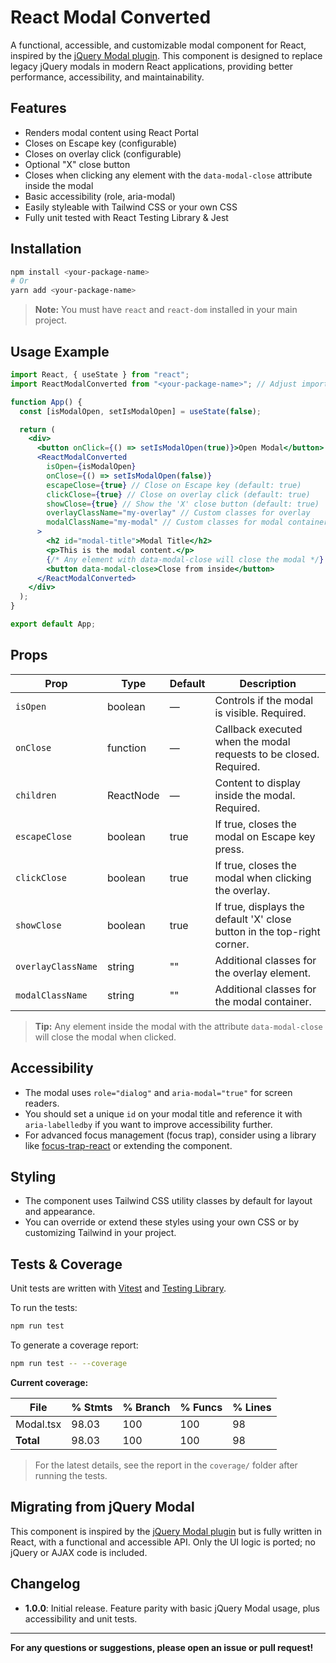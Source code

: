 # React Modal Converted

A functional, accessible, and customizable modal component for React, inspired by the [jQuery Modal plugin](https://github.com/kylefox/jquery-modal). This component is designed to replace legacy jQuery modals in modern React applications, providing better performance, accessibility, and maintainability.

## Features

- Renders modal content using React Portal
- Closes on Escape key (configurable)
- Closes on overlay click (configurable)
- Optional "X" close button
- Closes when clicking any element with the `data-modal-close` attribute inside the modal
- Basic accessibility (role, aria-modal)
- Easily styleable with Tailwind CSS or your own CSS
- Fully unit tested with React Testing Library & Jest

## Installation

```bash
npm install <your-package-name>
# Or
yarn add <your-package-name>
```

> **Note:** You must have `react` and `react-dom` installed in your main project.

## Usage Example

```jsx
import React, { useState } from "react";
import ReactModalConverted from "<your-package-name>"; // Adjust import path

function App() {
  const [isModalOpen, setIsModalOpen] = useState(false);

  return (
    <div>
      <button onClick={() => setIsModalOpen(true)}>Open Modal</button>
      <ReactModalConverted
        isOpen={isModalOpen}
        onClose={() => setIsModalOpen(false)}
        escapeClose={true} // Close on Escape key (default: true)
        clickClose={true} // Close on overlay click (default: true)
        showClose={true} // Show the 'X' close button (default: true)
        overlayClassName="my-overlay" // Custom classes for overlay
        modalClassName="my-modal" // Custom classes for modal container
      >
        <h2 id="modal-title">Modal Title</h2>
        <p>This is the modal content.</p>
        {/* Any element with data-modal-close will close the modal */}
        <button data-modal-close>Close from inside</button>
      </ReactModalConverted>
    </div>
  );
}

export default App;
```

## Props

| Prop               | Type      | Default | Description                                                             |
| ------------------ | --------- | ------- | ----------------------------------------------------------------------- |
| `isOpen`           | boolean   | —       | Controls if the modal is visible. Required.                             |
| `onClose`          | function  | —       | Callback executed when the modal requests to be closed. Required.       |
| `children`         | ReactNode | —       | Content to display inside the modal. Required.                          |
| `escapeClose`      | boolean   | true    | If true, closes the modal on Escape key press.                          |
| `clickClose`       | boolean   | true    | If true, closes the modal when clicking the overlay.                    |
| `showClose`        | boolean   | true    | If true, displays the default 'X' close button in the top-right corner. |
| `overlayClassName` | string    | ""      | Additional classes for the overlay element.                             |
| `modalClassName`   | string    | ""      | Additional classes for the modal container.                             |

> **Tip:** Any element inside the modal with the attribute `data-modal-close` will close the modal when clicked.

## Accessibility

- The modal uses `role="dialog"` and `aria-modal="true"` for screen readers.
- You should set a unique `id` on your modal title and reference it with `aria-labelledby` if you want to improve accessibility further.
- For advanced focus management (focus trap), consider using a library like [focus-trap-react](https://github.com/focus-trap/focus-trap-react) or extending the component.

## Styling

- The component uses Tailwind CSS utility classes by default for layout and appearance.
- You can override or extend these styles using your own CSS or by customizing Tailwind in your project.

## Tests & Coverage

Unit tests are written with [Vitest](https://vitest.dev/) and [Testing Library](https://testing-library.com/).

To run the tests:

```bash
npm run test
```

To generate a coverage report:

```bash
npm run test -- --coverage
```

**Current coverage:**

| File      | % Stmts | % Branch | % Funcs | % Lines |
| --------- | ------- | -------- | ------- | ------- |
| Modal.tsx | 98.03   | 100      | 100     | 98      |
| **Total** | 98.03   | 100      | 100     | 98      |

> For the latest details, see the report in the `coverage/` folder after running the tests.

## Migrating from jQuery Modal

This component is inspired by the [jQuery Modal plugin](https://github.com/kylefox/jquery-modal) but is fully written in React, with a functional and accessible API. Only the UI logic is ported; no jQuery or AJAX code is included.

## Changelog

- **1.0.0**: Initial release. Feature parity with basic jQuery Modal usage, plus accessibility and unit tests.

---

**For any questions or suggestions, please open an issue or pull request!**
